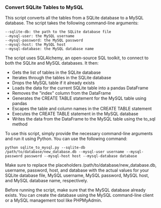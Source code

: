 ### Convert SQLite Tables to MySQL

This script converts all the tables from a SQLite database to a MySQL database. The script takes the following command-line arguments:

    --sqlite-db: the path to the SQLite database file
    --mysql-user: the MySQL username
    --mysql-password: the MySQL password
    --mysql-host: the MySQL host
    --mysql-database: the MySQL database name

The script uses SQLAlchemy, an open-source SQL toolkit, to connect to both the SQLite and MySQL databases. It then:

- Gets the list of tables in the SQLite database
- Iterates through the tables in the SQLite database
- Drops the MySQL table if it already exists
- Loads the data for the current SQLite table into a pandas DataFrame
- Removes the "index" column from the DataFrame
- Generates the CREATE TABLE statement for the MySQL table using pandas
- Escapes the table and column names in the CREATE TABLE statement
- Executes the CREATE TABLE statement in the MySQL database
- Writes the data from the DataFrame to the MySQL table using the to_sql method

To use this script, simply provide the necessary command-line arguments and run it using Python. You can use the following command:

`python sqlite_to_mysql.py --sqlite-db /path/to/database/new_database.db --mysql-user username --mysql-password password --mysql-host host --mysql-database database`

Make sure to replace the placeholders /path/to/database/new_database.db, username, password, host, and database with the actual values for your SQLite database file, MySQL username, MySQL password, MySQL host, and MySQL database name, respectively.

Before running the script, make sure that the MySQL database already exists. You can create the database using the MySQL command-line client or a MySQL management tool like PHPMyAdmin.
